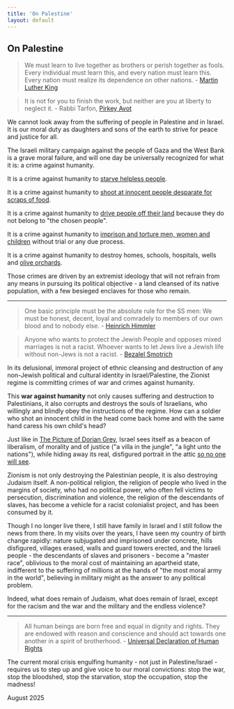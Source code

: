 ```yaml
---
title: 'On Palestine'
layout: default
---
```


## On Palestine

> We must learn to live together as brothers or perish together as fools. Every
> individual must learn this, and every nation must learn this. Every nation
> must realize its dependence on other nations. - [Martin Luther
> King](https://www.rev.com/transcripts/the-american-dream-july-4th-speech-transcript-martin-luther-king-jr)

> It is not for you to finish the work, but neither are you at liberty to
> neglect it. - Rabbi Tarfon, [Pirkey
> Avot](https://en.wikipedia.org/wiki/Pirkei_Avot)

We cannot look away from the suffering of people in Palestine and in Israel. It
is our moral duty as daughters and sons of the earth to strive for peace and
justice for all.

The Israeli military campaign against the people of Gaza and the West Bank is a
grave moral failure, and will one day be universally recognized for what it is:
a crime against humanity.

It is a crime against humanity to [starve helpless people](https://www.972mag.com/gaza-humanitarian-aid-israeli-impunity/).

It is a crime against humanity to [shoot at innocent people desparate for scraps
of food](https://www.972mag.com/hunger-games-israel-gaza-food-aid/).

It is a crime against humanity to [drive people off their
land](https://www.972mag.com/masafer-yatta-father-interview/) because they do
not belong to "the chosen people".

It is a crime against humanity to [imprison and torture men, women and
children](https://www.972mag.com/israel-prisons-scabies/) without trial or any
due process.

It is a crime against humanity to destroy homes, schools, hospitals, wells and
[olive
orchards](https://www.aljazeera.com/news/2025/8/23/israeli-military-uproots-thousands-of-palestinian-olive-trees-in-west-bank).

Those crimes are driven by an extremist ideology that will not refrain from any
means in pursuing its political objective - a land cleansed of its native
population, with a few besieged enclaves for those who remain.

<hr>

> One basic principle must be the absolute rule for the SS men: We must be
> honest, decent, loyal and comradely to members of our own blood and to nobody
> else.  - [Heinrich Himmler](https://en.wikipedia.org/wiki/Posen_speeches)

> Anyone who wants to protect the Jewish People and opposes mixed marriages is
> not a racist. Whoever wants to let Jews live a Jewish life without non-Jews is
> not a racist. - [Bezalel Smotrich](https://en.wikipedia.org/wiki/Bezalel_Smotrich)

In its delusional, immoral project of ethnic cleansing and destruction of any
non-Jewish political and cultural identity in Israel/Palestine, the Zionist
regime is committing crimes of war and crimes against humanity.

This **war against humanity** not only causes suffering and destruction to
Palestinians, it also corrupts and destroys the souls of Israelians, who
willingly and blindly obey the instructions of the regime. How can a
soldier who shot an innocent child in the head come back home and with the
same hand caress his own child's head?

Just like in [The Picture of Dorian
Grey](https://en.wikipedia.org/wiki/The_Picture_of_Dorian_Gray), Israel sees
itself as a beacon of liberalism, of morality and of justice ("a villa in the
jungle", "a light unto the nations"), while hiding away its real, disfigured
portrait in the attic [so no one will
see](https://www.972mag.com/israel-hamas-journalists-smear-gaza/).

Zionism is not only destroying the Palestinian people, it is also destroying
Judaism itself. A non-political religion, the religion of people who lived in
the margins of society, who had no political power, who often fell victims to
persecution, discrimination and violence, the religion of the descendants of
slaves, has become a vehicle for a racist colonialist project, and has been
consumed by it.

Though I no longer live there, I still have family in Israel and I still follow
the news from there. In my visits over the years, I have seen my country of
birth change rapidly: nature subjugated and imprisoned under concrete, hills
disfigured, villages erased, walls and guard towers erected, and the Israeli
people - the descendants of slaves and prisoners - become a "master race",
oblivious to the moral cost of maintaining an apartheid state, indifferent to
the suffering of millions at the hands of "the most moral army in the world",
believing in military might as the answer to any political problem.

Indeed, what does remain of Judaism, what does remain of Israel, except for the
racism and the war and the military and the endless violence?

<hr>

> All human beings are born free and equal in dignity and rights. They are
endowed with reason and conscience and should act towards one another in a
spirit of brotherhood. - [Universal Declaration of Human
Rights](https://www.un.org/en/about-us/universal-declaration-of-human-rights)

The current moral crisis engulfing humanity - not just in Palestine/Israel -
requires us to step up and give voice to our moral convictions: stop the war,
stop the bloodshed, stop the starvation, stop the occupation, stop the madness!

August 2025

